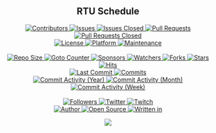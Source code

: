 <p align="center">
	<h2 align="center"><b>RTU Schedule</b></h2>
</p>

<p align="center">
	<a href="https://github.com/greencomfytea/rtu-schedule/graphs/contributors">
		<img alt="Contributors" src="https://custom-icon-badges.demolab.com/github/contributors/greencomfytea/rtu-schedule?logo=person-add" />
	</a>
	<a href="https://github.com/greencomfytea/rtu-schedule/issues">
		<img alt="Issues" src="https://custom-icon-badges.demolab.com/github/issues/greencomfytea/rtu-schedule?logo=issue-opened" />
	</a>
	<a href="https://github.com/greencomfytea/rtu-schedule/issues">
		<img alt="Issues Closed" src="https://custom-icon-badges.demolab.com/github/issues-closed/greencomfytea/rtu-schedule?logo=issue-closed" />
	</a>
	<a href="https://github.com/greencomfytea/rtu-schedule/pulls">
		<img alt="Pull Requests" src="https://custom-icon-badges.demolab.com/github/issues-pr/greencomfytea/rtu-schedule?logo=git-pull-request" />
	</a>
	<a href="https://github.com/greencomfytea/rtu-schedule/pulls">
		<img alt="Pull Requests Closed" src="https://custom-icon-badges.demolab.com/github/issues-pr-closed/greencomfytea/rtu-schedule?logo=git-pull-request-closed" />
	</a>
	<br>
	<a href="https://github.com/greencomfytea/rtu-schedule/blob/main/LICENSE">
		<img alt="License" src="https://custom-icon-badges.demolab.com/github/license/greencomfytea/rtu-schedule?logo=law" />
	</a>
	<a href="">
		<img alt="Platform" src="https://custom-icon-badges.demolab.com/badge/platform-android-blue?logo=device-desktop" />
	</a>
	<a href="">
		<img alt="Maintenance" src="https://custom-icon-badges.demolab.com/maintenance/no/2023?logo=tools" />
	</a>
	<br>
	<br>
	<a href="">
		<img alt="Repo Size" src="https://custom-icon-badges.demolab.com/github/repo-size/greencomfytea/rtu-schedule?logo=database" />
	</a>
	<a href="">
		<img alt="Goto Counter" src="https://custom-icon-badges.demolab.com/github/search/greencomfytea/rtu-schedule/goto?logo=git-compare" />
	</a>
	<a href="https://github.com/sponsors/greencomfytea">
		<img alt="Sponsors" src="https://custom-icon-badges.demolab.com/github/sponsors/greencomfytea?logo=heart" />
	</a>
	<a href="https://github.com/GreenComfyTea/rtu-schedule/watchers">
		<img alt="Watchers" src="https://custom-icon-badges.demolab.com/github/watchers/greencomfytea/rtu-schedule?logo=eye" />
	</a>
	<a href="https://github.com/greencomfytea/rtu-schedule/forks">
		<img alt="Forks" src="https://custom-icon-badges.demolab.com/github/forks/greencomfytea/rtu-schedule?logo=repo-forked" />
	</a>
	<a href="https://github.com/greencomfytea/rtu-schedule/stargazers">
		<img alt="Stars" src="https://custom-icon-badges.demolab.com/github/stars/greencomfytea/rtu-schedule?logo=star" />
	</a>
	<a href="https://github.com/greencomfytea/rtu-schedule/graphs/traffic">
		<img alt="Hits" src="https://custom-icon-badges.demolab.com/endpoint?url=https://hits.dwyl.com/greencomfytea/rtu-schedule.json?color=blue&logo=eye" />
	</a>
	<br>
	<a href="https://github.com/greencomfytea/rtu-schedule/commits/main">
		<img alt="Last Commit" src="https://custom-icon-badges.demolab.com/github/last-commit/greencomfytea/rtu-schedule?logo=git-commit" />
	</a>
	<a href="https://github.com/greencomfytea/rtu-schedule/commits/main">
		<img alt="Commits" src="https://custom-icon-badges.demolab.com/github/commit-activity/t/greencomfytea/rtu-schedule?logo=git-commit" />
	</a>
	<br>
	<a href="https://github.com/greencomfytea/rtu-schedule/graphs/commit-activity">
		<img alt="Commit Activity (Year)" src="https://custom-icon-badges.demolab.com/github/commit-activity/y/greencomfytea/rtu-schedule?logo=pulse" />
	</a>
	<a href="https://github.com/greencomfytea/rtu-schedule/graphs/commit-activity">
		<img alt="Commit Activity (Month)" src="https://custom-icon-badges.demolab.com/github/commit-activity/m/greencomfytea/rtu-schedule?logo=pulse" />
	</a>
	<a href="https://github.com/greencomfytea/rtu-schedule/graphs/commit-activity">
		<img alt="Commit Activity (Week)" src="https://custom-icon-badges.demolab.com/github/commit-activity/w/greencomfytea/rtu-schedule?logo=pulse" />
	</a>
	<br>
	<br>
	<a href="https://github.com/greencomfytea?tab=followers">
		<img alt="Followers" src="https://custom-icon-badges.demolab.com/github/followers/greencomfytea?logo=people" />
	</a>
	<a href="https://twitter.com/greencomfytea">
		<img alt="Twitter" src="https://img.shields.io/twitter/follow/greencomfytea?logo=twitter" />
	</a>
	<a href="https://www.twitch.tv/greencomfytea">
		<img alt="Twitch" src="https://img.shields.io/twitch/status/greencomfytea?logo=twitch" />
	</a>
	<br>
	<a href="https://github.com/greencomfytea">
		<img alt="Author" src="https://custom-icon-badges.demolab.com/badge/author-GreenComfyTea-green?logo=person" />
	</a>
	<a href="https://github.com/topics/open-source">
		<img alt="Open Source" src="https://img.shields.io/badge/open%20source-%20yes-brightgreen?logo=openvpn" />
	</a>
	<a href="https://cursey.github.io/reframework-book/index.html#lua-scripting">
		<img alt="Written in" src="https://custom-icon-badges.demolab.com/badge/written%20in-java-b07219?logo=terminal" />
	</a>
</p>

<p align="center">
	<a>
		<img align="center" src="https://github.com/GreenComfyTea/RTU-Schedule/assets/30152047/03b7212f-363d-4ec0-89ed-5109b69b2a2f" />
	</a>
</p>
